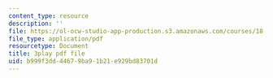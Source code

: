 ```yaml
---
content_type: resource
description: ''
file: https://ol-ocw-studio-app-production.s3.amazonaws.com/courses/18-03sc-differential-equations-fall-2011/b999f3dd44679ba91b21e929bd83701d_XDhJ8lVGbl8.pdf
file_type: application/pdf
resourcetype: Document
title: 3play pdf file
uid: b999f3dd-4467-9ba9-1b21-e929bd83701d
---
```

